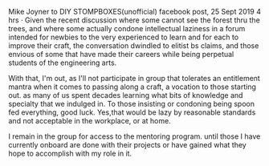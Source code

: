 

Mike Joyner‎ to DIY STOMPBOXES(unofficial) facebook post, 25 Sept 2019
4 hrs · 
Given the recent discussion where some cannot see the forest thru the trees, and where some actually condone intellectual laziness in a forum intended for newbies to the very experienced to learn and for each to improve their craft, the conversation dwindled to elitist bs claims, and those envious of some that have made their careers while being perpetual students of the engineering arts.

With that, I'm out, as I'll not participate in group that tolerates an entitlement mantra when it comes to passing along a craft, a vocation to those starting out. as many of us spent decades learning what bits of knowledge and specialty that we indulged in. To those insisting or condoning being spoon fed everything, good luck. Yes,that would be lazy by reasonable standards and not acceptable in the workplace, or at home.

I remain in the group for access to the mentoring program. until those I have currently onboard are done with their projects or have gained what they hope to accomplish with my role in it.
